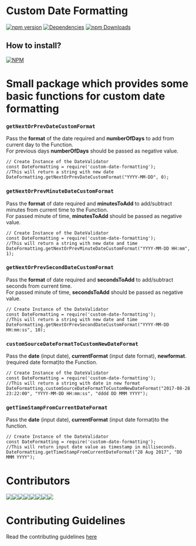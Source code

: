 # Custom Date Formatting
[![npm version](https://badge.fury.io/js/customdateformating.svg)](https://badge.fury.io/js/customdateformating)
[![Dependencies](https://david-dm.org/arshadkazmi42/customd-ate-formating.svg)](https://david-dm.org/arshadkazmi42/custom-date-formating)
[![npm Downloads](https://img.shields.io/npm/dm/customdateformating.svg)](https://www.npmjs.com/package/customdateformating)

## How to install?
[![NPM](https://nodei.co/npm/customdateformating.png)](https://www.npmjs.com/package/customdateformating/)

# Small package which provides some basic functions for custom date formatting
### `getNextOrPrevDateCustomFormat`
Pass the <b>format</b> of  the date required and <b>numberOfDays</b> to add from current day to the Function.<br>
For previous days <b>numberOfDays</b> should be passed as negative value.<br>
```
// Create Instance of the DateValidator
const DateFormatting = require('custom-date-formatting');
//This will return a string with new date
DateFormatting.getNextOrPrevDateCustomFormat("YYYY-MM-DD", 0);

```

### `getNextOrPrevMinuteDateCustomFormat`
Pass the <b>format</b> of date required and <b>minutesToAdd</b> to add/subtract minutes from current time to the Function.<br> For passed minute of time, <b>minutesToAdd</b> should be passed as negative value.<br>
```
// Create Instance of the DateValidator
const DateFormatting = require('custom-date-formatting');
//This will return a string with new date and time
DateFormatting.getNextOrPrevMinuteDateCustomFormat("YYYY-MM-DD HH:mm", 1);

```

### `getNextOrPrevSecondDateCustomFormat`
Pass the <b>format</b> of date required and <b>secondsToAdd</b> to add/subtract seconds from current time.<br>For passed minute of time, <b>secondsToAdd</b> should be passed as negative value.<br>
```
// Create Instance of the DateValidator
const DateFormatting = require('custom-date-formatting');
//This will return a string with new date and time
DateFormatting.getNextOrPrevSecondDateCustomFormat("YYYY-MM-DD HH:mm:ss", 10);

```

### `customSourceDateFormatToCustomNewDateFormat`
Pass the <b>date</b> (input date), <b>currentFormat</b> (input date format), <b>newformat</b>. (required date format)to the Function.<br>
```
// Create Instance of the DateValidator
const DateFormatting = require('custom-date-formatting');
//This will return a string with date in new format
DateFormatting.customSourceDateFormatToCustomNewDateFormat("2017-08-28 23:22:00", "YYYY-MM-DD HH:mm:ss", "dddd DD MMM YYYY");

```

### `getTimeStampFromCurrentDateFormat`
Pass the <b>date</b> (input date), <b>currentFormat</b> (input date format)to the function.<br>
```
// Create Instance of the DateValidator
const DateFormatting = require('custom-date-formatting');
//This will return input date value as timestamp in milliseconds.
DateFormatting.getTimeStampFromCurrentDateFormat("28 Aug 2017", "DD MMM YYYY");

```

# Contributors
[![](https://sourcerer.io/fame/arshadkazmi42/arshadkazmi42/custom-date-formatting/images/0)](https://sourcerer.io/fame/arshadkazmi42/arshadkazmi42/custom-date-formatting/links/0)[![](https://sourcerer.io/fame/arshadkazmi42/arshadkazmi42/custom-date-formatting/images/1)](https://sourcerer.io/fame/arshadkazmi42/arshadkazmi42/custom-date-formatting/links/1)[![](https://sourcerer.io/fame/arshadkazmi42/arshadkazmi42/custom-date-formatting/images/2)](https://sourcerer.io/fame/arshadkazmi42/arshadkazmi42/custom-date-formatting/links/2)[![](https://sourcerer.io/fame/arshadkazmi42/arshadkazmi42/custom-date-formatting/images/3)](https://sourcerer.io/fame/arshadkazmi42/arshadkazmi42/custom-date-formatting/links/3)[![](https://sourcerer.io/fame/arshadkazmi42/arshadkazmi42/custom-date-formatting/images/4)](https://sourcerer.io/fame/arshadkazmi42/arshadkazmi42/custom-date-formatting/links/4)[![](https://sourcerer.io/fame/arshadkazmi42/arshadkazmi42/custom-date-formatting/images/5)](https://sourcerer.io/fame/arshadkazmi42/arshadkazmi42/custom-date-formatting/links/5)[![](https://sourcerer.io/fame/arshadkazmi42/arshadkazmi42/custom-date-formatting/images/6)](https://sourcerer.io/fame/arshadkazmi42/arshadkazmi42/custom-date-formatting/links/6)[![](https://sourcerer.io/fame/arshadkazmi42/arshadkazmi42/custom-date-formatting/images/7)](https://sourcerer.io/fame/arshadkazmi42/arshadkazmi42/custom-date-formatting/links/7)<br>

# Contributing Guidelines
Read the contributing guidelines [here](https://github.com/arshadkazmi42/ak-logger/blob/master/CONTRIBUTING.md)


